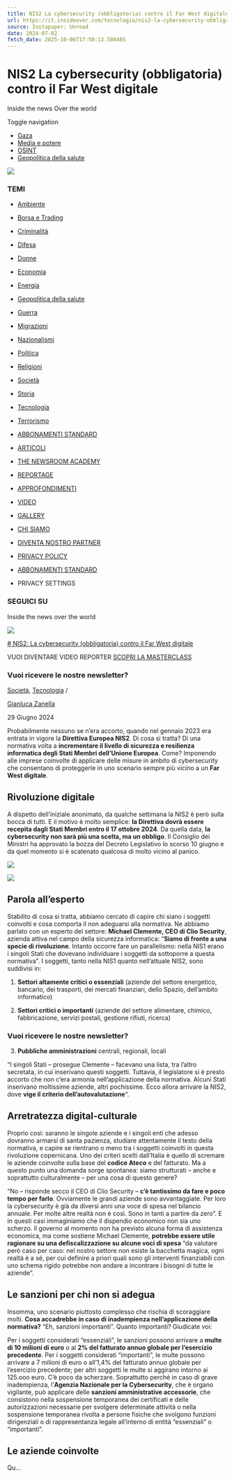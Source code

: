 ```yaml
---
title: NIS2 La cybersecurity (obbligatoria) contro il Far West digitale
url: https://it.insideover.com/tecnologia/nis2-la-cybersecurity-obbligatoria-contro-il-far-west-digitale.html
source: Instapaper: Unread
date: 2024-07-02
fetch_date: 2025-10-06T17:50:13.586485
---
```


# NIS2 La cybersecurity (obbligatoria) contro il Far West digitale

Inside the news Over the world

Toggle navigation

* [Gaza](https://it.insideover.com/topic/guerra-di-gaza)
* [Media e potere](https://it.insideover.com/topic/media-potere)
* [OSINT](https://it.insideover.com/topic/osint)
* [Geopolitica della salute](https://it.insideover.com/topic/geopolitica-della-salute)

![](https://it.insideover.com/wp-content/themes/insideover/dist/images/x.png)

### TEMI

* [Ambiente](https://it.insideover.com/category/ambiente)
* [Borsa e Trading](https://it.insideover.com/category/investimenti-e-trading)
* [Criminalità](https://it.insideover.com/category/criminalita)
* [Difesa](https://it.insideover.com/category/difesa)
* [Donne](https://it.insideover.com/category/donne)
* [Economia](https://it.insideover.com/category/economia)
* [Energia](https://it.insideover.com/category/energia)
* [Geopolitica della salute](https://it.insideover.com/category/geopolitica-della-salute)
* [Guerra](https://it.insideover.com/category/guerra)
* [Migrazioni](https://it.insideover.com/category/migrazioni)
* [Nazionalismi](https://it.insideover.com/category/nazionalismi)
* [Politica](https://it.insideover.com/category/politica)
* [Religioni](https://it.insideover.com/category/religioni)
* [Società](https://it.insideover.com/category/societa)
* [Storia](https://it.insideover.com/category/storia)
* [Tecnologia](https://it.insideover.com/category/tecnologia)
* [Terrorismo](https://it.insideover.com/category/terrorismo)

* [ABBONAMENTI STANDARD](https://it.insideover.com/abbonamenti-standard)
* [ARTICOLI](https://it.insideover.com/articoli)
* [THE NEWSROOM ACADEMY](https://it.insideover.com/academy)
* [REPORTAGE](https://it.insideover.com/reportage)
* [APPROFONDIMENTI](https://it.insideover.com/schede)
* [VIDEO](https://it.insideover.com/video)
* [GALLERY](https://it.insideover.com/gallery)

* [CHI SIAMO](https://it.insideover.com/chi-siamo)
* [DIVENTA NOSTRO PARTNER](https://it.insideover.com/diventa-nostro-partner)
* [PRIVACY POLICY](https://it.insideover.com/privacy-policy)
* [ABBONAMENTI STANDARD](https://it.insideover.com/abbonamenti-standard)

* PRIVACY SETTINGS

### SEGUICI SU

Inside the news over the world

![](https://media.insideover.com/wp-content/uploads/2019/10/Cyber-cina-La-Presse-e1570550463398.jpg)

[# NIS2: La cybersecurity (obbligatoria) contro il Far West digitale](https://it.insideover.com/tecnologia/nis2-la-cybersecurity-obbligatoria-contro-il-far-west-digitale.html "NIS2: La cybersecurity (obbligatoria) contro il Far West digitale")

VUOI DIVENTARE VIDEO REPORTER [SCOPRI LA MASTERCLASS](https://it.insideover.com/course-landing/masterclass-di-specializzazione-in-video-reportage-e-documentario-giornalistico-2)

### Vuoi ricevere le nostre newsletter?

[Società](https://it.insideover.com/category/societa), [Tecnologia](https://it.insideover.com/category/tecnologia) /

[Gianluca Zanella](https://it.insideover.com/autore/gianluca-zanella)

29 Giugno 2024

Probabilmente nessuno se n’era accorto, quando nel gennaio 2023 era entrata in vigore la **Direttiva Europea NIS2**. Di cosa si tratta? Di una normativa volta a **incrementare il livello di sicurezza e resilienza informatica degli Stati Membri dell’Unione Europea**. Come? Imponendo alle imprese coinvolte di applicare delle misure in ambito di cybersecurity che consentano di proteggerle in uno scenario sempre più vicino a un **Far West digitale**.

## Rivoluzione digitale

A dispetto dell’iniziale anonimato, da qualche settimana la NIS2 è però sulla bocca di tutti. E il motivo è molto semplice: **la Direttiva dovrà essere recepita dagli Stati Membri entro il 17 ottobre 2024**. Da quella data, **la cybersecurity non sarà più una scelta, ma un obbligo**. Il Consiglio dei Ministri ha approvato la bozza del Decreto Legislativo lo scorso 10 giugno e da quel momento si è scatenato qualcosa di molto vicino al panico.

[![](https://media.insideover.com/wp-content/uploads/2025/01/STRIP-Desktop-3.jpg)](https://it.insideover.com/abbonamenti-standard)

[![](https://media.insideover.com/wp-content/uploads/2025/01/STRIP-Mobile-3.jpg)](https://it.insideover.com/abbonamenti-standard)

## Parola all’esperto

Stabilito di cosa si tratta, abbiamo cercato di capire chi siano i soggetti coinvolti e cosa comporta il non adeguarsi alla normativa. Ne abbiamo parlato con un esperto del settore: **Michael Clemente, CEO di Clio Security**, azienda attiva nel campo della sicurezza informatica: “**Siamo di fronte a una specie di rivoluzione**. Intanto occorre fare un parallelismo: nella NIS1 erano i singoli Stati che dovevano individuare i soggetti da sottoporre a questa normativa”. I soggetti, tanto nella NIS1 quanto nell’attuale NIS2, sono suddivisi in:

1. **Settori altamente critici o essenziali** (aziende del settore energetico, bancario, dei trasporti, dei mercati finanziari, dello Spazio, dell’ambito informatico)

2. **Settori critici o importanti** (aziende del settore alimentare, chimico, fabbricazione, servizi postali, gestione rifiuti, ricerca)

### Vuoi ricevere le nostre newsletter?

3. **Pubbliche amministrazioni** centrali, regionali, locali

“I singoli Stati – prosegue Clemente – facevano una lista, tra l’altro secretata, in cui inserivano questi soggetti. Tuttavia, il legislatore si è presto accorto che non c’era armonia nell’applicazione della normativa. Alcuni Stati inserivano moltissime aziende, altri pochissime. Ecco allora arrivare la NIS2, dove **vige il criterio dell’autovalutazione**“.

## Arretratezza digital-culturale

Proprio così: saranno le singole aziende e i singoli enti che adesso dovranno armarsi di santa pazienza, studiare attentamente il testo della normativa, e capire se rientrano o meno tra i soggetti coinvolti in questa rivoluzione copernicana. Uno dei criteri scelti dall’Italia è quello di scremare le aziende coinvolte sulla base del **codice Ateco** e del fatturato. Ma a questo punto una domanda sorge spontanea: siamo strutturati – anche e soprattutto culturalmente – per una cosa di questo genere?

“No – risponde secco il CEO di Clio Security – **c’è tantissimo da fare e poco tempo per farlo**. Ovviamente le grandi aziende sono avvantaggiate. Per loro la cybersecurity è già da diversi anni una voce di spesa nel bilancio annuale. Per molte altre realtà non è così. Sono in tanti a partire da zero”. E in questi casi immaginiamo che il dispendio economico non sia uno scherzo. Il governo al momento non ha previsto alcuna forma di assistenza economica, ma come sostiene Michael Clemente, **potrebbe essere utile ragionare su una defiscalizzazione su alcune voci di spesa** “da valutare però caso per caso: nel nostro settore non esiste la bacchetta magica, ogni realtà è a sé, per cui definire a priori quali sono gli interventi finanziabili con uno schema rigido potrebbe non andare a incontrare i bisogni di tutte le aziende”.

## Le sanzioni per chi non si adegua

Insomma, uno scenario piuttosto complesso che rischia di scoraggiare molti. **Cosa accadrebbe in caso di inadempienza nell’applicazione della normativa?** “Eh, sanzioni importanti”. Quanto importanti? Giudicate voi:

Per i soggetti considerati “essenziali”, le sanzioni possono arrivare a **multe di 10 milioni di euro** o al **2% del fatturato annuo globale per l’esercizio precedente**. Per i soggetti considerati “importanti”, le multe possono arrivare a 7 milioni di euro o all’1,4% del fatturato annuo globale per l’esercizio precedente; per altri soggetti le multe si aggirano intorno ai 125.ooo euro. C’è poco da scherzare. Soprattutto perché in caso di grave inadempienza, l’**Agenzia Nazionale per la Cybersecurity**, che è organo vigilante, può applicare delle **sanzioni amministrative accessorie**, che consistono nella sospensione temporanea dei certificati e delle autorizzazioni necessarie per svolgere determinate attività o nella sospensione temporanea rivolta a persone fisiche che svolgono funzioni dirigenziali o di rappresentanza legale all’interno di entità “essenziali” o “importanti”.

## Le aziende coinvolte

Qu...